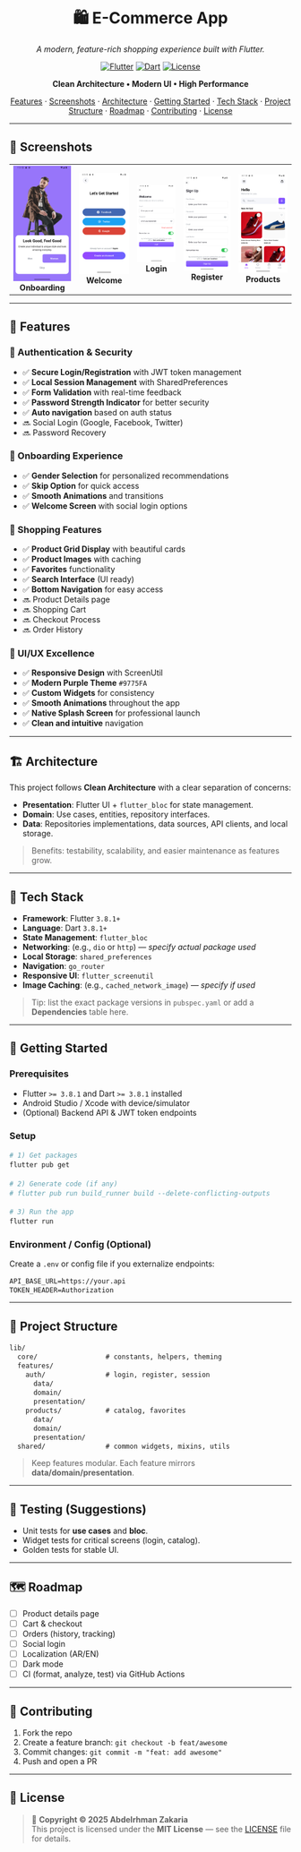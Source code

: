 <div align="center">

# 🛍️ E-Commerce App

_A modern, feature-rich shopping experience built with Flutter._

[![Flutter](https://img.shields.io/badge/Flutter-3.8.1+-02569B?style=for-the-badge&logo=flutter&logoColor=white)](https://flutter.dev)
[![Dart](https://img.shields.io/badge/Dart-3.8.1+-0175C2?style=for-the-badge&logo=dart&logoColor=white)](https://dart.dev)
[![License](https://img.shields.io/badge/License-MIT-green.svg?style=for-the-badge)](LICENSE)

**Clean Architecture • Modern UI • High Performance**

[Features](#-features) · [Screenshots](#-screenshots) · [Architecture](#-architecture) · [Getting Started](#-getting-started) · [Tech Stack](#-tech-stack) · [Project Structure](#-project-structure) · [Roadmap](#-roadmap) · [Contributing](#-contributing) · [License](#-license)

</div>

---

## 📱 Screenshots

<div align="center">

<table>
  <tr>
    <td align="center">
      <img src="screenshots/on_boarding.png" width="200px" alt="Onboarding Screen"/><br />
      <b>Onboarding</b>
    </td>
    <td align="center">
      <img src="screenshots/welcome_screen.png" width="200px" alt="Welcome Screen"/><br />
      <b>Welcome</b>
    </td>
    <td align="center">
      <img src="screenshots/login_screen.png" width="200px" alt="Login Screen"/><br />
      <b>Login</b>
    </td>
    <td align="center">
      <img src="screenshots/register_screen.png" width="200px" alt="Register Screen"/><br />
      <b>Register</b>
    </td>
    <td align="center">
      <img src="screenshots/proudct_screen.png" width="200px" alt="Products Screen"/><br />
      <b>Products</b>
    </td>
  </tr>
</table>

</div>

---

## 🌟 Features

### 🔐 Authentication & Security

- ✅ **Secure Login/Registration** with JWT token management
- ✅ **Local Session Management** with SharedPreferences
- ✅ **Form Validation** with real-time feedback
- ✅ **Password Strength Indicator** for better security
- ✅ **Auto navigation** based on auth status
- 🔜 Social Login (Google, Facebook, Twitter)
- 🔜 Password Recovery

### 🎯 Onboarding Experience

- ✅ **Gender Selection** for personalized recommendations
- ✅ **Skip Option** for quick access
- ✅ **Smooth Animations** and transitions
- ✅ **Welcome Screen** with social login options

### 🛒 Shopping Features

- ✅ **Product Grid Display** with beautiful cards
- ✅ **Product Images** with caching
- ✅ **Favorites** functionality
- ✅ **Search Interface** (UI ready)
- ✅ **Bottom Navigation** for easy access
- 🔜 Product Details page
- 🔜 Shopping Cart
- 🔜 Checkout Process
- 🔜 Order History

### 🎨 UI/UX Excellence

- ✅ **Responsive Design** with ScreenUtil
- ✅ **Modern Purple Theme** `#9775FA`
- ✅ **Custom Widgets** for consistency
- ✅ **Smooth Animations** throughout the app
- ✅ **Native Splash Screen** for professional launch
- ✅ **Clean and intuitive** navigation

---

## 🏗️ Architecture

This project follows **Clean Architecture** with a clear separation of concerns:

- **Presentation**: Flutter UI + `flutter_bloc` for state management.
- **Domain**: Use cases, entities, repository interfaces.
- **Data**: Repositories implementations, data sources, API clients, and local storage.

> Benefits: testability, scalability, and easier maintenance as features grow.

---

## 🧰 Tech Stack

- **Framework**: Flutter `3.8.1+`
- **Language**: Dart `3.8.1+`
- **State Management**: `flutter_bloc`
- **Networking**: (e.g., `dio` or `http`) — _specify actual package used_
- **Local Storage**: `shared_preferences`
- **Navigation**: `go_router`
- **Responsive UI**: `flutter_screenutil`
- **Image Caching**: (e.g., `cached_network_image`) — _specify if used_

> Tip: list the exact package versions in `pubspec.yaml` or add a **Dependencies** table here.

---

## 🚀 Getting Started

### Prerequisites

- Flutter `>= 3.8.1` and Dart `>= 3.8.1` installed
- Android Studio / Xcode with device/simulator
- (Optional) Backend API & JWT token endpoints

### Setup

```bash
# 1) Get packages
flutter pub get

# 2) Generate code (if any)
# flutter pub run build_runner build --delete-conflicting-outputs

# 3) Run the app
flutter run
```

### Environment / Config (Optional)

Create a `.env` or config file if you externalize endpoints:

```env
API_BASE_URL=https://your.api
TOKEN_HEADER=Authorization
```

---

## 📂 Project Structure

```
lib/
  core/                 # constants, helpers, theming
  features/
    auth/               # login, register, session
      data/
      domain/
      presentation/
    products/           # catalog, favorites
      data/
      domain/
      presentation/
  shared/               # common widgets, mixins, utils
```

> Keep features modular. Each feature mirrors **data/domain/presentation**.

---

## 🧪 Testing (Suggestions)

- Unit tests for **use cases** and **bloc**.
- Widget tests for critical screens (login, catalog).
- Golden tests for stable UI.

---

## 🗺️ Roadmap

- [ ] Product details page
- [ ] Cart & checkout
- [ ] Orders (history, tracking)
- [ ] Social login
- [ ] Localization (AR/EN)
- [ ] Dark mode
- [ ] CI (format, analyze, test) via GitHub Actions

---

## 🤝 Contributing

1. Fork the repo
2. Create a feature branch: `git checkout -b feat/awesome`
3. Commit changes: `git commit -m "feat: add awesome"`
4. Push and open a PR

---

## 📄 License

> 📝 **Copyright © 2025 Abdelrhman Zakaria**  
> This project is licensed under the **MIT License** — see the [LICENSE](LICENSE) file for details.
